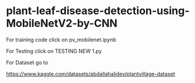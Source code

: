 # plant-leaf-disease-detection-using-MobileNetV2-by-CNN

For training code click on pv_mobilenet.ipynb



For Testing click on TESTING NEW 1.py



For Dataset go to


https://www.kaggle.com/datasets/abdallahalidev/plantvillage-dataset
